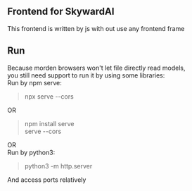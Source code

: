## Frontend for SkywardAI
This frontend is written by js with out use any frontend frame

## Run
Because morden browsers won't let file directly read models,\
you still need support to run it by using some libraries:\
Run by npm serve:
> npx serve --cors

OR
> npm install serve\
> serve --cors

OR\
Run by python3:
> python3 -m http.server

And access ports relatively